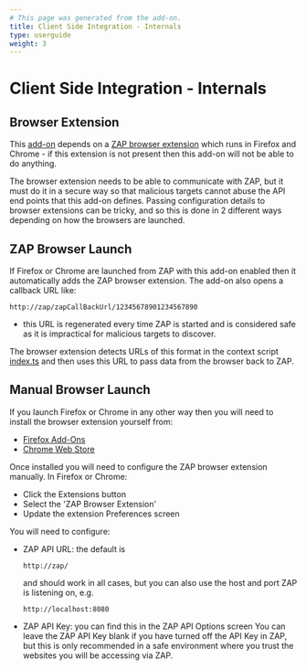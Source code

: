 ```yaml
---
# This page was generated from the add-on.
title: Client Side Integration - Internals
type: userguide
weight: 3
---
```


# Client Side Integration - Internals

## Browser Extension

This [add-on](/docs/desktop/addons/client-side-integration/) depends on a [ZAP browser extension](https://github.com/zaproxy/browser-extension) which runs in Firefox and Chrome - if this extension is not present then this add-on will not be able to do anything.

The browser extension needs to be able to communicate with ZAP,
but it must do it in a secure way so that malicious targets cannot abuse the API end points that this add-on defines.
Passing configuration details to browser extensions can be tricky,
and so this is done in 2 different ways depending on how the browsers are launched.

## ZAP Browser Launch

If Firefox or Chrome are launched from ZAP with this add-on enabled then it automatically adds the ZAP browser extension. The add-on also opens a callback URL like:

```
http://zap/zapCallBackUrl/12345678901234567890
```

- this URL is regenerated every time ZAP is started and is considered safe as it is impractical for malicious targets to discover.

The browser extension detects URLs of this format in the context script
[index.ts](https://github.com/zaproxy/browser-extension/blob/main/source/ContentScript/index.ts)
and then uses this URL to pass data from the browser back to ZAP.

## Manual Browser Launch

If you launch Firefox or Chrome in any other way then you will need to install the browser extension yourself from:

* [Firefox Add-Ons](https://addons.mozilla.org/en-GB/firefox/addon/zap-browser-extension/)
* [Chrome Web Store](https://chrome.google.com/webstore/detail/zap-browser-extension/oeadiegekjdlhpooeidmimgnmbfllehp)

Once installed you will need to configure the ZAP browser extension manually. In Firefox or Chrome:


* Click the Extensions button
* Select the 'ZAP Browser Extension'
* Update the extension Preferences screen

You will need to configure:


* ZAP API URL: the default is

    ```
    http://zap/
    ```

    and should work in all cases, but you can also use the host and port ZAP is listening on, e.g.

    ```
    http://localhost:8080
    ```

* ZAP API Key: you can find this in the ZAP API Options screen
You can leave the ZAP API Key blank if you have turned off the API Key in ZAP, but this is only recommended in a safe environment where you trust the websites you will be accessing via ZAP.
